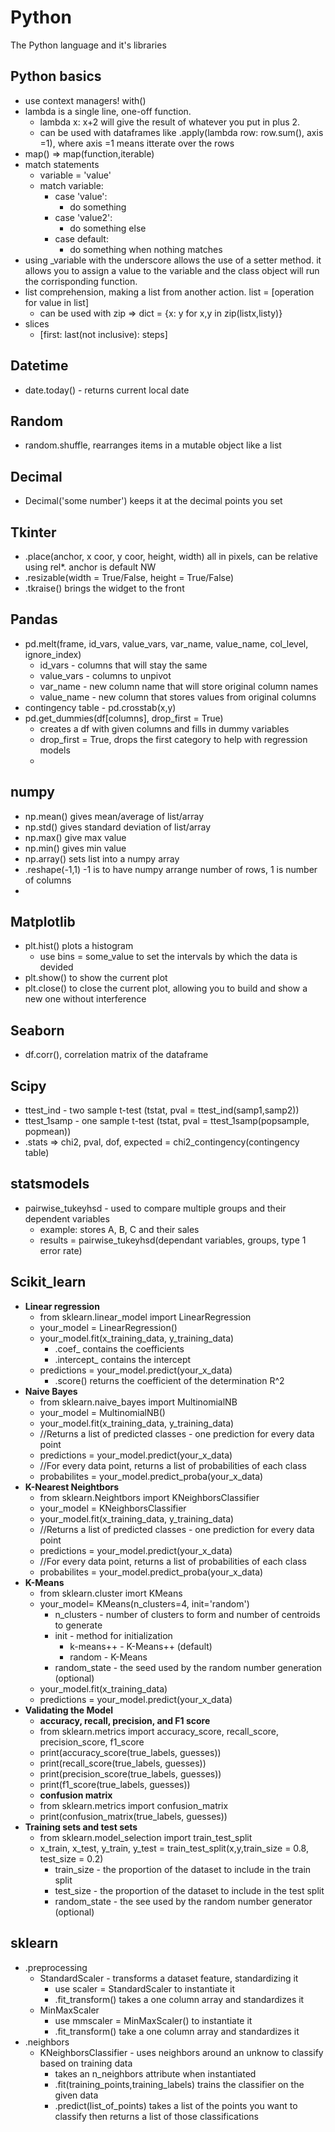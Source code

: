 # Python
 The Python language and it's libraries
 
## Python basics
 - use context managers! with()
 - lambda is a single line, one-off function. 
   - lambda x: x+2 will give the result of whatever you put in plus 2.
   - can be used with dataframes like .apply(lambda row: row.sum(), axis =1), where axis =1 means itterate over the rows
 - map() => map(function,iterable)
 - match statements
   - variable = 'value'
   - match variable:
     - case 'value':
       - do something
     - case 'value2':
       - do something else
     - case default:
       - do something when nothing matches
 - using _variable with the underscore allows the use of a setter method. it allows you to assign a value to the variable and the class object will run the corrisponding function.
 - list comprehension, making a list from another action. list = [operation for value in list]
   - can be used with zip => dict = {x: y for x,y in zip(listx,listy)}
 - slices
   - [first: last(not inclusive): steps]
## Datetime
 - date.today() - returns current local date

## Random
 - random.shuffle, rearranges items in a mutable object like a list

## Decimal
 - Decimal('some number') keeps it at the decimal points you set

## Tkinter
 - .place(anchor, x coor, y coor, height, width) all in pixels, can be relative using rel*. anchor is default NW
 - .resizable(width = True/False, height = True/False)
 - .tkraise() brings the widget to the front

## Pandas
 - pd.melt(frame, id_vars, value_vars, var_name, value_name, col_level, ignore_index) 
   - id_vars - columns that will stay the same
   - value_vars - columns to unpivot
   - var_name - new column name that will store original column names
   - value_name - new column that stores values from original columns
 - contingency table - pd.crosstab(x,y)
 - pd.get_dummies(df[columns], drop_first = True)
   - creates a df with given columns and fills in dummy variables
   - drop_first = True, drops the first category to help with regression models
   - 
  
## numpy
 - np.mean() gives mean/average of list/array
 - np.std() gives standard deviation of list/array
 - np.max() give max value
 - np.min() gives min value
 - np.array() sets list into a numpy array
 - .reshape(-1,1) -1 is to have numpy arrange number of rows, 1 is number of columns
 - 

## Matplotlib
 - plt.hist() plots a histogram
   - use bins = some_value to set the intervals by which the data is devided
 - plt.show() to show the current plot
 - plt.close() to close the current plot, allowing you to build and show a new one without interference

## Seaborn
 - df.corr(), correlation matrix of the dataframe


## Scipy
 - ttest_ind - two sample t-test (tstat, pval = ttest_ind(samp1,samp2))
 - ttest_1samp - one sample t-test (tstat, pval = ttest_1samp(popsample, popmean))
 - .stats => chi2, pval, dof, expected = chi2_contingency(contingency table) 

## statsmodels
 - pairwise_tukeyhsd - used to compare multiple groups and their dependent variables
   - example: stores A, B, C and their sales
   - results = pairwise_tukeyhsd(dependant variables, groups, type 1 error rate)

## Scikit_learn
 - __Linear regression__
   - from sklearn.linear_model import LinearRegression
   - your_model = LinearRegression()
   - your_model.fit(x_training_data, y_training_data)
     - .coef_ contains the coefficients
     - .intercept_ contains the intercept
   - predictions = your_model.predict(your_x_data)
     - .score() returns the coefficient of the determination R^2
 - __Naive Bayes__
   - from sklearn.naive_bayes import MultinomialNB
   - your_model = MultinomialNB()
   - your_model.fit(x_training_data, y_training_data)
   - //Returns a list of predicted classes - one prediction for every data point
   - predictions = your_model.predict(your_x_data)
   - //For every data point, returns a list of probabilities of each class
   - probabilites = your_model.predict_proba(your_x_data)
 - __K-Nearest Neightbors__
   - from sklearn.Neightbors import KNeighborsClassifier
   - your_model = KNeighborsClassifier
   - your_model.fit(x_training_data, y_training_data)
   - //Returns a list of predicted classes - one prediction for every data point
   - predictions = your_model.predict(your_x_data)
   - //For every data point, returns a list of probabilities of each class
   - probabilites = your_model.predict_proba(your_x_data)
 - __K-Means__
   - from sklearn.cluster imort KMeans
   - your_model= KMeans(n_clusters=4, init='random')
     - n_clusters - number of clusters to form and number of centroids to generate
     - init - method for initialization
       - k-means++ - K-Means++ (default)
       - random - K-Means
     - random_state - the seed used by the random number generation (optional)
   - your_model.fit(x_training_data)
   - predictions = your_model.predict(your_x_data)
 - __Validating the Model__
   - __accuracy, recall, precision, and F1 score__
   - from sklearn.metrics import accuracy_score, recall_score, precision_score, f1_score
   - print(accuracy_score(true_labels, guesses))
   - print(recall_score(true_labels, guesses))
   - print(precision_score(true_labels, guesses))
   - print(f1_score(true_labels, guesses))
   - __confusion matrix__
   - from sklearn.metrics import confusion_matrix
   - print(confusion_matrix(true_labels, guesses))
 - __Training sets and test sets__
   - from sklearn.model_selection import train_test_split
   - x_train, x_test, y_train, y_test = train_test_split(x,y,train_size = 0.8, test_size = 0.2)
     - train_size - the proportion of the dataset to include in the train split
     - test_size - the proportion of the dataset to include in the test split
     - random_state - the see used by the random number generator (optional)

## sklearn
 - .preprocessing
   - StandardScaler - transforms a dataset feature, standardizing it
     - use scaler = StandardScaler to instantiate it
     - .fit_transform() takes a one column array and standardizes it
   - MinMaxScaler
     - use mmscaler = MinMaxScaler() to instantiate it
     - .fit_transform() take a one column array and standardizes it
 - .neighbors
   - KNeighborsClassifier - uses neighbors around an unknow to classify based on training data
     - takes an n_neighbors attribute when instantiated
     - .fit(training_points,training_labels) trains the classifier on the given data 
     - .predict(list_of_points) takes a list of the points you want to classify then returns a list of those classifications